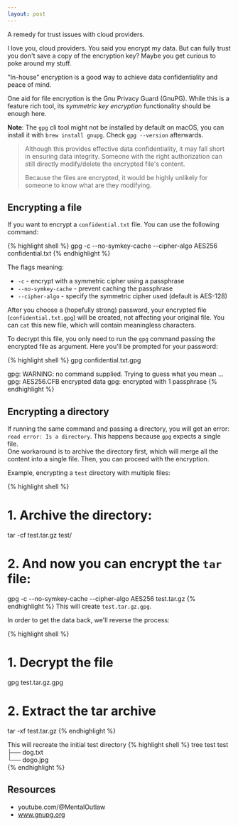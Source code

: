 ```yaml
---
layout: post
---
```


A remedy for trust issues with cloud providers. 

I love you, cloud providers. You said you encrypt my data. But can fully trust you don't save a copy of the encryption key? Maybe you get curious to poke around my stuff.

"In-house" encryption is a good way to achieve data confidentiality and peace of mind. 

One aid for file encryption is the Gnu Privacy Guard (GnuPG). While this is a feature rich tool, its *symmetric key encryption* functionality should be enough here.

**Note**: The `gpg` cli tool might not be installed by default on macOS, you can install it with `brew install gnupg`. Check `gpg --version` afterwards.

> Although this provides effective data confidentiality, it may fall short in ensuring data integrity. Someone with the right authorization can still directly modify/delete the encrypted file's content.
>
> Because the files are encrypted, it would be highly unlikely for someone to know what are they modifying.

## Encrypting a file

If you want to encrypt a `confidential.txt` file. You can use the following command:

{% highlight shell %}
gpg -c --no-symkey-cache --cipher-algo AES256 confidential.txt
{% endhighlight %}

The flags meaning:
- `-c` - encrypt with a symmetric cipher using a passphrase
- `--no-symkey-cache` - prevent caching the passphrase
- `--cipher-algo` - specify the symmetric cipher used (default is AES-128)

After you choose a (hopefully strong) password, your encrypted file (`confidential.txt.gpg`) will be created, not affecting your original file. You can `cat` this new file, which will contain meaningless characters.

To decrypt this file, you only need to run the `gpg` command passing the encrypted file as argument. Here you'll be prompted for your password:

{% highlight shell %}
gpg confidential.txt.gpg

gpg: WARNING: no command supplied.  Trying to guess what you mean ...
gpg: AES256.CFB encrypted data
gpg: encrypted with 1 passphrase
{% endhighlight %}

## Encrypting a directory
If running the same command and passing a directory, you will get an error: `read error: Is a directory`. This happens because `gpg` expects a single file.   
One workaround is to archive the directory first, which will merge all the content into a single file. Then, you can proceed with the encryption.

Example, encrypting a `test` directory with multiple files:

{% highlight shell %}
# 1. Archive the directory:
tar -cf test.tar.gz test/

# 2. And now you can encrypt the `tar` file:
gpg -c --no-symkey-cache --cipher-algo AES256 test.tar.gz
{% endhighlight %}
This will create `test.tar.gz.gpg`.

In order to get the data back, we'll reverse the process:

{% highlight shell %}
# 1. Decrypt the file
gpg test.tar.gz.gpg

# 2. Extract the tar archive
tar -xf test.tar.gz
{% endhighlight %}


This will recreate the initial test directory
{% highlight shell %}
tree test
test   
├── dog.txt   
└── dogo.jpg   
{% endhighlight %}


## Resources
- youtube.com/@MentalOutlaw
- www.gnupg.org

